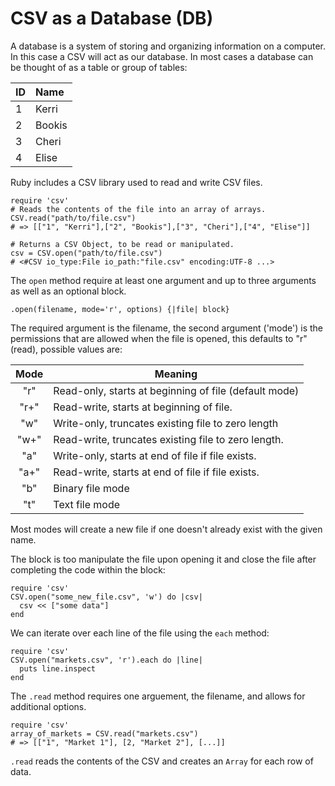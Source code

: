 # CSV as a Database (DB)

A database is a system of storing and organizing information on a computer. In this case a CSV will act as our database. In most cases a database can be thought of as a table or group of tables:

| ID | Name    |
|:---|:--------|
| 1  | Kerri   |
| 2  | Bookis  |
| 3  | Cheri   |
| 4  | Elise   |

Ruby includes a CSV library used to read and write CSV files.

    require 'csv'
    # Reads the contents of the file into an array of arrays.
    CSV.read("path/to/file.csv")
    # => [["1", "Kerri"],["2", "Bookis"],["3", "Cheri"],["4", "Elise"]]

    # Returns a CSV Object, to be read or manipulated.
    csv = CSV.open("path/to/file.csv")
    # <#CSV io_type:File io_path:"file.csv" encoding:UTF-8 ...> 

The `open` method require at least one argument and up to three arguments as well as an optional block. 

    .open(filename, mode='r', options) {|file| block}
    
The required argument is the filename, the second argument ('mode') is the permissions that are allowed when the file is opened, this defaults to "r" (read), possible values are: 

|Mode |  Meaning
|:---:|---------------------------------------------------------|
|"r"  |  Read-only, starts at beginning of file  (default mode) |
|"r+" |  Read-write, starts at beginning of file.               |
|"w"  |  Write-only, truncates existing file to zero length     |
|"w+" |  Read-write, truncates existing file to zero length.    |
|"a"  |  Write-only, starts at end of file if file exists.      |
|"a+" |  Read-write, starts at end of file if file exists.      |
| "b" |  Binary file mode                                       |
| "t" |  Text file mode                                         |

Most modes will create a new file if one doesn't already exist with the given name.

The block is too manipulate the file upon opening it and close the file after completing the code within the block:

    require 'csv'
    CSV.open("some_new_file.csv", 'w') do |csv|
      csv << ["some data"]
    end

We can iterate over each line of the file using the `each` method:

    require 'csv'
    CSV.open("markets.csv", 'r').each do |line|
      puts line.inspect
    end

The `.read` method requires one arguement, the filename, and allows for additional options.

    require 'csv'
    array_of_markets = CSV.read("markets.csv")
    # => [["1", "Market 1"], [2, "Market 2"], [...]]
    
`.read` reads the contents of the CSV and creates an `Array` for each row of data.